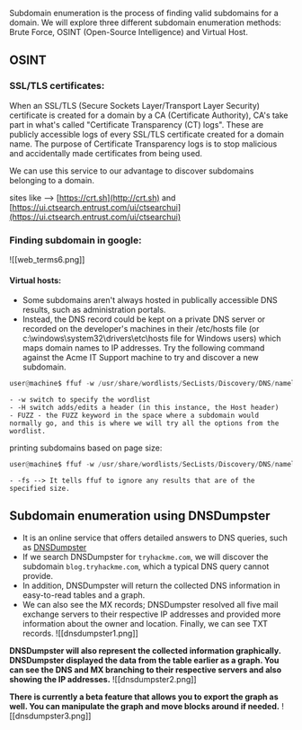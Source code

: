 Subdomain enumeration is the process of finding valid subdomains for a domain.
We will explore three different subdomain enumeration methods: Brute Force, OSINT (Open-Source Intelligence) and Virtual Host.

## OSINT
### SSL/TLS certificates:
When an SSL/TLS (Secure Sockets Layer/Transport Layer Security) certificate is created for a domain by a CA (Certificate Authority), CA's take part in what's called "Certificate Transparency (CT) logs". These are publicly accessible logs of every SSL/TLS certificate created for a domain name. The purpose of Certificate Transparency logs is to stop malicious and accidentally made certificates from being used. 

We can use this service to our advantage to discover subdomains belonging to a domain.

sites like --> [https://crt.sh](http://crt.sh) and [https://ui.ctsearch.entrust.com/ui/ctsearchui](https://ui.ctsearch.entrust.com/ui/ctsearchui)

### Finding subdomain in google:
![[web_terms6.png]]

#### Virtual hosts:
- Some subdomains aren't always hosted in publically accessible DNS results, such as administration portals. 
- Instead, the DNS record could be kept on a private DNS server or recorded on the developer's machines in their /etc/hosts file (or c:\windows\system32\drivers\etc\hosts file for Windows users) which maps domain names to IP addresses.
Try the following command against the Acme IT Support machine to try and discover a new subdomain.
```python
user@machine$ ffuf -w /usr/share/wordlists/SecLists/Discovery/DNS/namelist.txt -H "Host: FUZZ.acmeitsupport.thm" -u http://10.10.248.110
```
	- -w switch to specify the wordlist
	- -H switch adds/edits a header (in this instance, the Host header)
	- FUZZ - the FUZZ keyword in the space where a subdomain would normally go, and this is where we will try all the options from the wordlist.

printing subdomains based on page size:
```python
user@machine$ ffuf -w /usr/share/wordlists/SecLists/Discovery/DNS/namelist.txt -H "Host: FUZZ.acmeitsupport.thm" -u http://10.10.248.110 -fs {size}
```
	- -fs --> It tells ffuf to ignore any results that are of the specified size.


## Subdomain enumeration using DNSDumpster
- It is an online service that offers detailed answers to DNS queries, such as [DNSDumpster](https://dnsdumpster.com/)
- If we search DNSDumpster for `tryhackme.com`, we will discover the subdomain `blog.tryhackme.com`, which a typical DNS query cannot provide.
- In addition, DNSDumpster will return the collected DNS information in easy-to-read tables and a graph.
- We can also see the MX records; DNSDumpster resolved all five mail exchange servers to their respective IP addresses and provided more information about the owner and location. Finally, we can see TXT records.
![[dnsdumpster1.png]]

**DNSDumpster will also represent the collected information graphically. DNSDumpster displayed the data from the table earlier as a graph. You can see the DNS and MX branching to their respective servers and also showing the IP addresses.**
![[dnsdumpster2.png]]

**There is currently a beta feature that allows you to export the graph as well. You can manipulate the graph and move blocks around if needed.**
![[dnsdumpster3.png]]